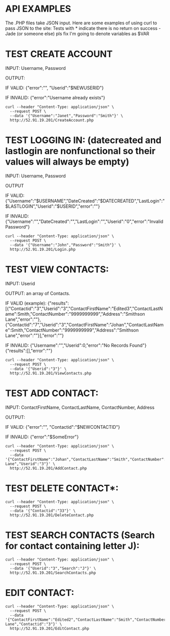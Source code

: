 # API EXAMPLES
The .PHP files take JSON input.
Here are some examples of using curl to pass JSON to the site:
Tests with * indicate there is no return on success - Jade (or someone else) pls fix
I'm going to denote variables as $VAR

# TEST CREATE ACCOUNT

INPUT: Username, Password

OUTPUT:

  IF VALID: {"error":"", "Userid":"$NEWUSERID"}
  
  IF INVALID: {"error":"Username already exists"}
```
curl --header "Content-Type: application/json" \
  --request POST \
  --data '{"Username":"Janet","Password":"Smith"}' \
  http://52.91.19.201/CreateAccount.php
  ```

# TEST LOGGING IN: (datecreated and lastlogin are nonfunctional so their values will always be empty)

INPUT: Username, Password

OUTPUT

IF VALID: {"Username":"$USERNAME","DateCreated":"$DATECREATED","LastLogin":"$LASTLOGIN","Userid":"$USERID","error":""}

IF INVALID: {"Username":"","DateCreated":"","LastLogin":"","Userid":"0","error":"Invalid Password"}
```
curl --header "Content-Type: application/json" \
  --request POST \
  --data '{"Username":"John","Password":"Smith"}' \
  http://52.91.19.201/Login.php
  ```
# TEST VIEW CONTACTS:

INPUT: Userid

OUTPUT: an array of Contacts.

IF VALID (example): {"results":[{"Contactid":"3","Userid":"3","ContactFirstName":"Edited3","ContactLastName":Smith,"ContactNumber":"9999999999","Address":"Smithson Lane","error":""},{"Contactid":"7","Userid":"3","ContactFirstName":"Johan","ContactLastName":Smith,"ContactNumber":"9999999999","Address":"Smithson Lane","error":""}],"error":""}

IF INVALID: {"Username":"","Userid":0,"error":"No Records Found"}{"results":[],"error":""}
```
curl --header "Content-Type: application/json" \
  --request POST \
  --data '{"Userid":"3"}' \
  http://52.91.19.201/ViewContacts.php
```
# TEST ADD CONTACT:

INPUT: ContactFirstName, ContactLastName, ContactNumber, Address

OUTPUT:

IF VALID: {"error":"", "Contactid":"$NEWCONTACTID"}

IF INVALID: {"error":"$SomeError"}
```
curl --header "Content-Type: application/json" \
  --request POST \
  --data '{"ContactFirstName":"Johan","ContactLastName":"Smith","ContactNumber":"9999999999","Address":"Smithson Lane","Userid":"3"}' \
  http://52.91.19.201/AddContact.php
  ```
# TEST DELETE CONTACT*:
```
curl --header "Content-Type: application/json" \
  --request POST \
  --data '{"Contactid":"33"}' \
  http://52.91.19.201/DeleteContact.php
  ```
# TEST SEARCH CONTACTS (Search for contact containing letter J):
```
curl --header "Content-Type: application/json" \
  --request POST \
  --data '{"Userid":"3","Search":"J"}' \
  http://52.91.19.201/SearchContacts.php
```
# EDIT CONTACT:
```
curl --header "Content-Type: application/json" \
  --request POST \
  --data '{"ContactFirstName":"Edited2","ContactLastName":"Smith","ContactNumber":"9999999999","Address":"Smithson Lane","Contactid":"3"}' \
  http://52.91.19.201/EditContact.php
```
